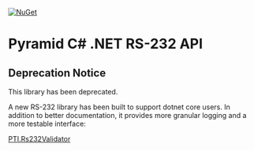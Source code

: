 [![NuGet](https://img.shields.io/nuget/v/PyramidNETRS232.svg)](https://www.nuget.org/packages/PyramidNETRS232/)

Pyramid C# .NET RS-232 API
=========================

Deprecation Notice
-------------------------------------

This library has been deprecated.

A new RS-232 library has been built to support dotnet core users. In addition to better documentation, it provides more granular logging and a more testable interface: 

[PTI.Rs232Validator](https://github.com/PyramidTechnologies/PTI.Rs232Validator)
